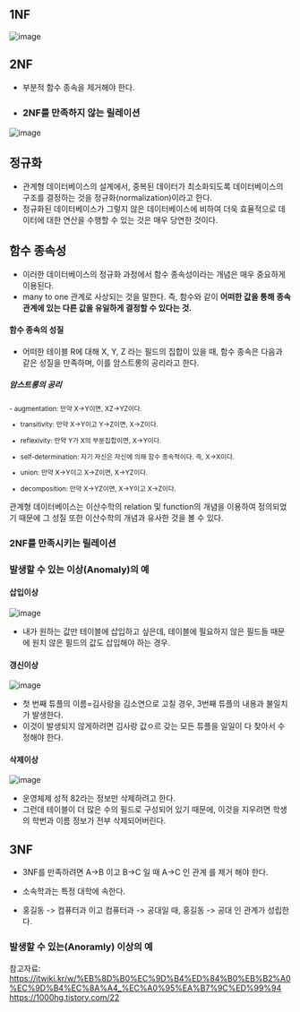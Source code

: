
## 1NF 

![image](https://user-images.githubusercontent.com/15938354/156675400-10572968-8a1a-4cd8-b803-472e420de59e.png)


## 2NF
- 부분적 함수 종속을 제거해야 한다. 
- ### 2NF를 만족하지 않는 릴레이션
![image](https://user-images.githubusercontent.com/15938354/156675616-07433f61-e574-4081-b9ef-c42251dd8627.png)

## 정규화

- 관계형 데이터베이스의 설계에서, 중복된 데이터가 최소화되도록 데이터베이스의 구조를 결정하는 것을 정규화(normalization)이라고 한다. 
- 정규화된 데이터베이스가 그렇지 않은 데이터베이스에 비하여 더욱 효율적으로 데이터에 대한 연산을 수행할 수 있는 것은 매우 당연한 것이다.

## 함수 종속성 

- 이러한 데이터베이스의 정규화 과정에서 함수 종속성이라는 개념은 매우 중요하게 이용된다. 
- many to one 관계로 사상되는 것을 말한다. 즉, 함수와 같이 **어떠한 값을 통해 종속 관계에 있는 다른 값을 유일하게 결정할 수 있다는 것.** 

#### 함수 종속의 성질
- 어떠한 테이블 R에 대해 X, Y, Z 라는 필드의 집합이 있을 때, 함수 종속은 다음과 같은 성질을 만족하며, 이를 암스트롱의 공리라고 한다. 

##### 암스트롱의 공리 
<sub>
- augmentation: 만약 X→Y이면, XZ→YZ이다.

- transitivity: 만약 X→Y이고 Y→Z이면, X→Z이다.

- reflexivity: 만약 Y가 X의 부분집합이면, X→Y이다.

- self-determination: 자기 자신은 자신에 의해 함수 종속적이다. 즉, X→X이다.

- union: 만약 X→Y이고 X→Z이면, X→YZ이다.

- decomposition: 만약 X→YZ이면, X→Y이고 X→Z이다.
</sub>


관계형 데이터베이스는 이산수학의 relation 및 function의 개념을 이용하여 정의되었기 때문에 그 성질 또한 이산수학의 개념과 유사한 것을 볼 수 있다.


### 2NF를 만족시키는 릴레이션 

### 발생할 수 있는 이상(Anomaly)의 예

#### 삽입이상

![image](https://user-images.githubusercontent.com/15938354/156682155-0690e3b3-56e9-4fc0-b647-f44e216621c6.png)

- 내가 원하는 값만 테이블에 삽입하고 싶은데, 테이블에 필요하지 않은 필드들 때문에 원치 않은 필드의 값도 삽입해야 하는 경우. 

#### 갱신이상 
![image](https://user-images.githubusercontent.com/15938354/156681968-6b557544-db40-4ccc-8dc6-ec006f8a9672.png)

- 첫 번째 튜플의 이름=김사랑을 김소연으로 고칠 경우, 3번째 튜플의 내용과 불일치가 발생한다.
- 이것이 발생되지 않게하려면 김사랑 값ㅇ르 갖는 모든 튜플을 일일이 다 찾아서 수정해야 한다.

#### 삭제이상 
![image](https://user-images.githubusercontent.com/15938354/156681471-3768d32d-17b9-4507-82aa-c8b69a8c8e78.png)

- 운영체제 성적 82라는 정보만 삭제하려고 한다.
- 그런데 테이블이 더 많은 수의 필드로 구성되어 있기 때문에, 이것을 지우려면 학생의 학번과 이름 정보가 전부 삭제되어버린다.


## 3NF
- 3NF를 만족하려면 
A->B 이고 B->C 일 때 A->C 인 관계 를 제거 해야 한다.

- 소속학과는 특정 대학에 속한다. 
- 홍길동 -> 컴퓨터과 이고 컴퓨터과 -> 공대일 때, 홍길동 -> 공대 인 관계가 성립한다.

### 발생할 수 있는(Anoramly) 이상의 예


참고자료: 
https://itwiki.kr/w/%EB%8D%B0%EC%9D%B4%ED%84%B0%EB%B2%A0%EC%9D%B4%EC%8A%A4_%EC%A0%95%EA%B7%9C%ED%99%94
https://1000hg.tistory.com/22

